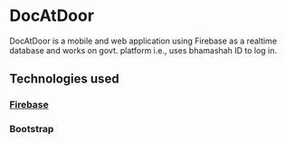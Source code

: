 # DocAtDoor
DocAtDoor is a mobile and web application using Firebase as a realtime database and works on govt. platform i.e., uses bhamashah ID to log in.

<h2> Technologies used </h2>
<h3><a href="https://firebase.google.com/">Firebase</a></h3>
<h3>Bootstrap</h3>
